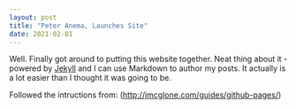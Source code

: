 ```yaml
---
layout: post
title: "Peter Anema, Launches Site"
date: 2021-02-01
---
```


Well. Finally got around to putting this website together. Neat thing about it - powered by [Jekyll](http://jekyllrb.com) and I can use Markdown to author my posts. It actually is a lot easier than I thought it was going to be.

Followed the intructions from: (http://jmcglone.com/guides/github-pages/)
